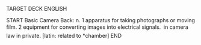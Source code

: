 TARGET DECK
ENGLISH

START
Basic
Camera
Back: n. 1 apparatus for taking photographs or moving film. 2 equipment for converting images into electrical signals.  in camera law in private. [latin: related to *chamber]
END
